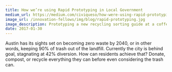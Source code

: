 ```yaml
---
title: How we’re using Rapid Prototyping in Local Government
medium_url: https://medium.com/civiqueso/how-were-using-rapid-prototyping-to-design-for-austin-city-government-d0ee34f24f3a
image_url: /innovation-fellows/img/blog/rapid-prototyping.jpg
image_description: Prototyping a new recycling sorting guide at a coffee shop.
date: 2017-01-30
---
```


Austin has its sights set on becoming zero waste by 2040, or in other words, keeping 90% of trash out of the landfill.  Currently the city is behind goal, stagnating at 42% diversion. How can residents achieve that? Donate, compost, or recycle everything they can before even considering the trash can.
